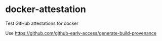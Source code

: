# docker-attestation
Test GitHub attestations for docker


Use https://github.com/github-early-access/generate-build-provenance